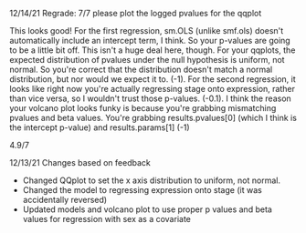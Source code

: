 12/14/21 Regrade: 7/7 please plot the logged pvalues for the qqplot 

This looks good! For the first regression, sm.OLS (unlike smf.ols) doesn't automatically include an intercept term, I think. So your p-values are going to be a little bit off. This isn't a huge deal here, though. For your qqplots, the expected distribution of pvalues under the null hypothesis is uniform, not normal. So you're correct that the distribution doesn't match a normal distribution, but nor would we expect it to. (-1). For the second regression, it looks like right now you're actually regressing stage onto expression, rather than vice versa, so I wouldn't trust those p-values. (-0.1). I think the reason your volcano plot looks funky is because you're grabbing mismatching pvalues and beta values. You're grabbing results.pvalues[0] (which I think is the intercept p-value) and results.params[1] (-1)

4.9/7


12/13/21 Changes based on feedback 
  - Changed QQplot to set the x axis distribution to uniform, not normal. 
  - Changed the model to regressing expression onto stage (it was accidentally reversed)
  - Updated models and volcano plot to use proper p values and beta values for regression with sex as a covariate
